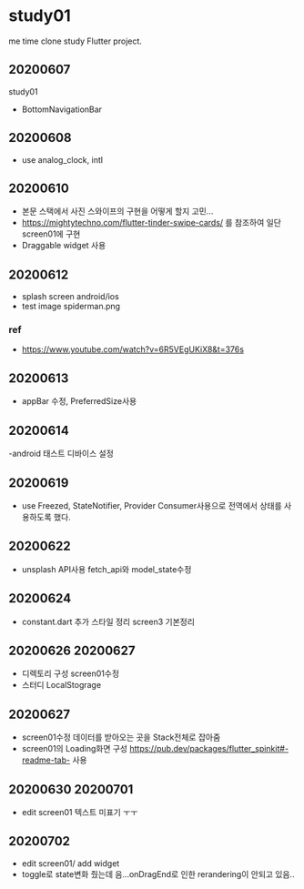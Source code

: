 # study01

me time clone study Flutter project.

## 20200607

study01

- BottomNavigationBar

## 20200608

- use analog_clock, intl

## 20200610

- 본문 스택에서 사진 스와이프의 구현을 어떻게 할지 고민...
- https://mightytechno.com/flutter-tinder-swipe-cards/ 를 참조하여 일단 screen01에 구현
- Draggable widget 사용

## 20200612

- splash screen android/ios
- test image spiderman.png

### ref

- https://www.youtube.com/watch?v=6R5VEgUKiX8&t=376s

## 20200613

- appBar 수정, PreferredSize사용

## 20200614

-android 태스트 디바이스 설정

## 20200619

- use Freezed, StateNotifier, Provider
  Consumer사용으로 전역에서 상태를 사용하도록 했다.

## 20200622

- unsplash API사용 fetch_api와 model_state수정

## 20200624

- constant.dart 추가 스타일 정리 screen3 기본정리

## 20200626 20200627

- 디렉토리 구성 screen01수정
- 스터디 LocalStograge

## 20200627

- screen01수정 데이터를 받아오는 곳을 Stack전체로 잡아줌
- screen01의 Loading화면 구성 https://pub.dev/packages/flutter_spinkit#-readme-tab- 사용

## 20200630 20200701

- edit screen01 텍스트 미표기 ㅜㅜ

## 20200702

- edit screen01/ add widget
- toggle로 state변화 줬는데 음...onDragEnd로 인한 rerandering이 안되고 있음..

